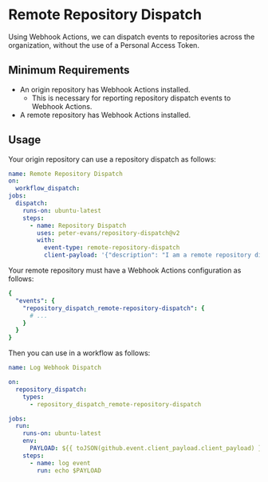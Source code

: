 # Remote Repository Dispatch

Using Webhook Actions, we can dispatch events to repositories across the organization, without the use of a Personal
Access Token.

## Minimum Requirements

- An origin repository has Webhook Actions installed.
    - This is necessary for reporting repository dispatch events to Webhook Actions.
- A remote repository has Webhook Actions installed.

## Usage

Your origin repository can use a repository dispatch as follows:

```yaml
name: Remote Repository Dispatch
on:
  workflow_dispatch:
jobs:
  dispatch:
    runs-on: ubuntu-latest
    steps:
      - name: Repository Dispatch
        uses: peter-evans/repository-dispatch@v2
        with:
          event-type: remote-repository-dispatch
          client-payload: '{"description": "I am a remote repository dispatch using Webhook Actions."}'
```

Your remote repository must have a Webhook Actions configuration as follows:

```yaml
{
  "events": {
    "repository_dispatch_remote-repository-dispatch": {
      # ...
    }
  }
}
```

Then you can use in a workflow as follows:

```yaml
name: Log Webhook Dispatch

on:
  repository_dispatch:
    types:
      - repository_dispatch_remote-repository-dispatch

jobs:
  run:
    runs-on: ubuntu-latest
    env:
      PAYLOAD: ${{ toJSON(github.event.client_payload.client_payload) }}
    steps:
      - name: log event
        run: echo $PAYLOAD
```
